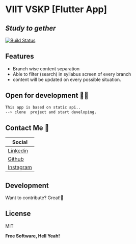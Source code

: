 # VIIT VSKP [Flutter App]
## _Study to gether_


[![Build Status](https://travis-ci.org/joemccann/dillinger.svg?branch=master)](https://travis-ci.org/joemccann/dillinger)

## Features 

- Branch wise content separation
- Able to filter (search) in syllabus screen of every branch
- content will be updated on every possible situation.



## Open for development  👩‍💻

```sh
This app is based on static api..
--> clone  project and start developing.
```


## Contact Me 🛂

| Social |
| ------ | 
| [Linkedin](https://www.linkedin.com/in/meesala-pavan-kumar-015472230/)
| [Github](https://github.com/pavan6476252)
| [Instagram](https://www.instagram.com/pavan_kumar_bluetick/)


## Development

Want to contribute? Great!👏

## License

MIT

**Free Software, Hell Yeah!**


 
